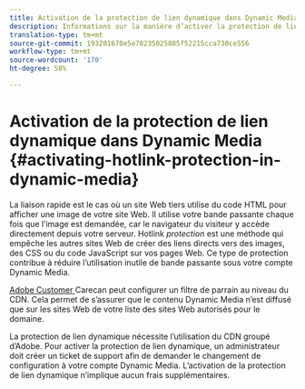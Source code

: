 ```yaml
---
title: Activation de la protection de lien dynamique dans Dynamic Media
description: Informations sur la manière d’activer la protection de lien dynamique dans Dynamic Media.
translation-type: tm+mt
source-git-commit: 193201670e5e78235025885f52215cca730ce556
workflow-type: tm+mt
source-wordcount: '170'
ht-degree: 58%

---
```



# Activation de la protection de lien dynamique dans Dynamic Media   {#activating-hotlink-protection-in-dynamic-media}

La liaison rapide est le cas où un site Web tiers utilise du code HTML pour afficher une image de votre site Web. Il utilise votre bande passante chaque fois que l’image est demandée, car le navigateur du visiteur y accède directement depuis votre serveur. Hotlink *protection* est une méthode qui empêche les autres sites Web de créer des liens directs vers des images, des CSS ou du code JavaScript sur vos pages Web. Ce type de protection contribue à réduire l’utilisation inutile de bande passante sous votre compte Dynamic Media.

[Adobe Customer ](https://helpx.adobe.com/fr/support.html) Carecan peut configurer un filtre de parrain au niveau du CDN. Cela permet de s’assurer que le contenu Dynamic Media n’est diffusé que sur les sites Web de votre liste des sites Web autorisés pour le domaine.

La protection de lien dynamique nécessite l’utilisation du CDN groupé d’Adobe. Pour activer la protection de lien dynamique, un administrateur doit créer un ticket de support afin de demander le changement de configuration à votre compte Dynamic Media. L’activation de la protection de lien dynamique n’implique aucun frais supplémentaires.
